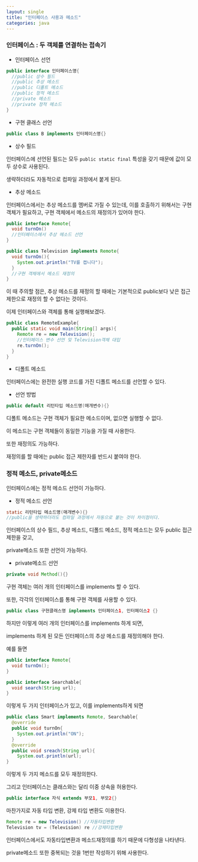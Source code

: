 ```yaml
---
layout: single
title: "인터페이스 사용과 메소드"
categories: java
---
```


### 인터페이스 : 두 객체를 연결하는 접속기

- 인터페이스 선언

```java
public interface 인터페이스명{
  //public 상수 필드
  //public 추상 메소드
  //public 디폴트 메소드
  //public 정적 메소드
  //private 메소드
  //private 정적 메소드
}
```

- 구현 클래스 선언

```java
public class B implements 인터페이스명{}
```

- 상수 필드

인터페이스에 선언된 필드는 모두 `public static final` 특성을 갖기 때문에 값이 모두 상수로 사용된다.

생략하더라도 자동적으로 컴파일 과정에서 붙게 된다.

- 추상 메소드

인터페이스에서는 추상 메소드를 멤버로 가질 수 있는데, 이를 호출하기 위해서는 구현 객체가 필요하고, 구현 객체에서 메소드의 재정의가 있어야 한다.

```java
public interface Remote{
  void turnOn()
  //인터페이스에서 추상 메소드 선언
}

public class Television implements Remote{
  void turnOn(){
    System.out.println("TV를 켭니다");
  }
  //구현 객체에서 메소드 재정의
}
```

이 때 주의할 점은, 추상 메소드를 재정의 할 때에는 기본적으로 public보다 낮은 접근 제한으로 재정의 할 수 없다는 것이다.

이제 인터페이스와 객체를 통해 실행해보겠다.

```java
public class RemoteExample{
  public static void main(String[] args){
    Remote re = new Television();
    //인터페이스 변수 선언 및 Television객체 대입
    re.turnOn();
  }
}
```

- 디폴트 메소드

인터페이스에는 완전한 실행 코드를 가진 디폴트 메소드를 선언할 수 있다.

- 선언 방법

```java
public default 리턴타입 메소드명(매개변수){}
```

디폴트 메소드는 구현 객체가 필요한 메소드이며, 없으면 실행할 수 없다.

이 메소드는 구현 객체들이 동일한 기능을 가질 때 사용한다.

또한 재정의도 가능하다.

재정의를 할 때에는 public 접근 제한자를 반드시 붙여야 한다.

### 정적 메소드, private메소드

인터페이스에는 정적 메소드 선언이 가능하다.

- 정적 메소드 선언

```java
static 리턴타입 메소드명(매개변수){}
//public을 생략하더라도 컴파일 과정에서 자동으로 붙는 것이 차이점이다.
```

인터페이스의 상수 필드, 추상 메소드, 디폴드 메소드, 정적 메소드는 모두 public 접근 제한을 갖고,

private메소드 또한 선언이 가능하다.

- private메소드 선언

```java
private void Method(){}
```

구현 객체는 여러 개의 인터페이스를 implements 할 수 있다.

또한, 각각의 인터페이스를 통해 구현 객체를 사용할 수 있다.

```java
public class 구현클래스명 implements 인터페이스1, 인터페이스2 {}
```

하지만 이렇게 여러 개의 인터페이스를 implements 하게 되면,

implements 하게 된 모든 인터페이스의 추상 메소드를 재정의해야 한다. 

예를 들면

```java
public interface Remote{
  void turnOn();
}

public interface Searchable{
  void search(String url);
}
```

이렇게 두 가지 인터페이스가 있고, 이를 implements하게 되면

```java
public class Smart implements Remote, Searchable{
  @override
  public void turnOn{
    System.out.println("ON");
  }
  @override
  public void sreach(String url){
    System.out.println(url);
}
```

이렇게 두 가지 메소드를 모두 재정의한다.

그리고 인터페이스는 클래스와는 달리 이중 상속을 허용한다.

```java
public interface 자식 extends 부모1, 부모2{}
```

마찬가지로 자동 타입 변환, 강제 타입 변환도 이용한다.

```java
Remote re = new Television() //자동타입변환
Television tv = (Television) re //강제타입변환
```

인터페이스에서도 자동타입변환과 메소드재정의를 하기 때문에 다형성을 나타낸다.

private메소드 또한 중복되는 것을 1번만 작성하기 위해 사용한다.




